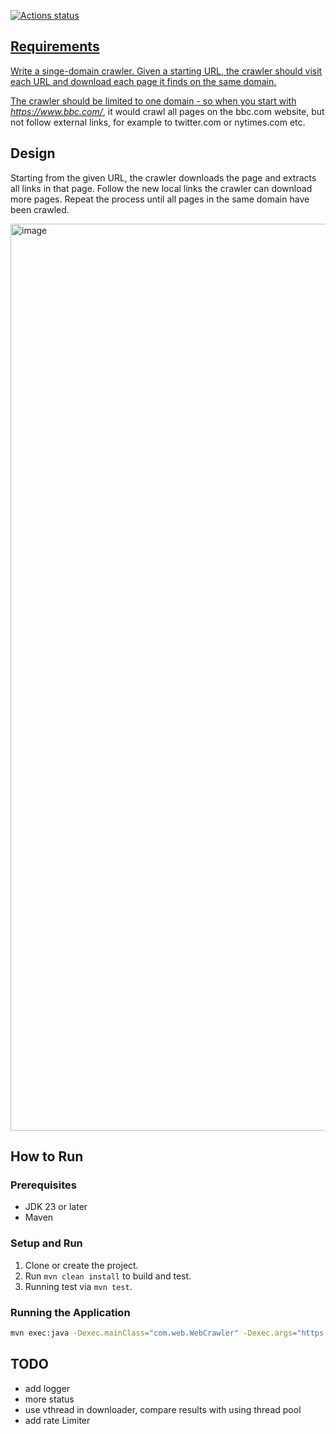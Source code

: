 <p align="left">
	<a href="https://github.com/lilyhe123/domain-crawler/actions/workflows/maven.yml"><img alt="Actions status" src="https://github.com/lilyhe123/domain-crawler/actions/workflows/maven.yml/badge.svg"</a>
</p>
		
## Requirements
Write a singe-domain crawler. Given a starting URL, the crawler should visit each URL and download each page it finds on the same domain. 

The crawler should be limited to one domain - so when you start with *https://www.bbc.com/*, it would crawl all pages on the bbc.com website, but not follow external links, for example to twitter.com or nytimes.com etc.

## Design
Starting from the given URL, the crawler downloads the page and extracts all links in that page. Follow the new local links the crawler can download more pages.
Repeat the process until all pages in the same domain have been crawled.

<img width="1451" alt="image" src="https://github.com/user-attachments/assets/2f8cec54-9d38-44a8-8674-c8ed07cdc7e5" />


## How to Run
### Prerequisites
- JDK 23 or later
- Maven

### Setup and Run
1. Clone or create the project.
2. Run `mvn clean install` to build and test.
3. Running test via `mvn test`.

### Running the Application
```bash
mvn exec:java -Dexec.mainClass="com.web.WebCrawler" -Dexec.args="https://bbc.com/" 

```

## TODO
- add logger
- more status
- use vthread in downloader, compare results with using thread pool
- add rate Limiter

